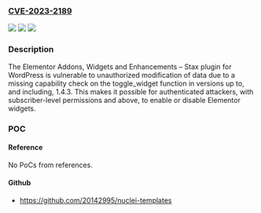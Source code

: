 ### [CVE-2023-2189](https://cve.mitre.org/cgi-bin/cvename.cgi?name=CVE-2023-2189)
![](https://img.shields.io/static/v1?label=Product&message=Elementor%20Addons%2C%20Widgets%20and%20Enhancements%20%E2%80%93%20Stax&color=blue)
![](https://img.shields.io/static/v1?label=Version&message=*%3C%3D%201.4.3%20&color=brighgreen)
![](https://img.shields.io/static/v1?label=Vulnerability&message=CWE-862%20Missing%20Authorization&color=brighgreen)

### Description

The Elementor Addons, Widgets and Enhancements – Stax plugin for WordPress is vulnerable to unauthorized modification of data due to a missing capability check on the toggle_widget function in versions up to, and including, 1.4.3. This makes it possible for authenticated attackers, with subscriber-level permissions and above, to enable or disable Elementor widgets.

### POC

#### Reference
No PoCs from references.

#### Github
- https://github.com/20142995/nuclei-templates

